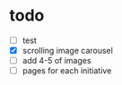 # todo

- [ ] test
- [x] scrolling image carousel
- [ ] add 4-5 of images
- [ ] pages for each initiative